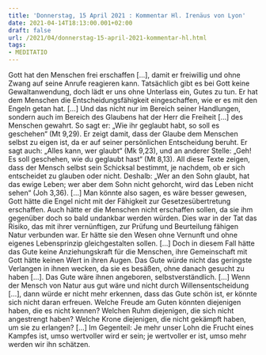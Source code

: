 ```yaml
---
title: 'Donnerstag, 15 April 2021 : Kommentar Hl. Irenäus von Lyon'
date: 2021-04-14T18:13:00.001+02:00
draft: false
url: /2021/04/donnerstag-15-april-2021-kommentar-hl.html
tags: 
- MEDITATIO
---
```


Gott hat den Menschen frei erschaffen \[…\], damit er freiwillig und ohne Zwang auf seine Anrufe reagieren kann. Tatsächlich gibt es bei Gott keine Gewaltanwendung, doch lädt er uns ohne Unterlass ein, Gutes zu tun. Er hat dem Menschen die Entscheidungsfähigkeit eingeschaffen, wie er es mit den Engeln getan hat. \[…\] Und das nicht nur im Bereich seiner Handlungen, sondern auch im Bereich des Glaubens hat der Herr die Freiheit \[…\] des Menschen gewahrt. So sagt er: „Wie ihr geglaubt habt, so soll es geschehen“ (Mt 9,29). Er zeigt damit, dass der Glaube dem Menschen selbst zu eigen ist, da er auf seiner persönlichen Entscheidung beruht. Er sagt auch: „Alles kann, wer glaubt“ (Mk 9,23), und an anderer Stelle: „Geh! Es soll geschehen, wie du geglaubt hast“ (Mt 8,13). All diese Texte zeigen, dass der Mensch selbst sein Schicksal bestimmt, je nachdem, ob er sich entscheidet zu glauben oder nicht. Deshalb: „Wer an den Sohn glaubt, hat das ewige Leben; wer aber dem Sohn nicht gehorcht, wird das Leben nicht sehen“ (Joh 3,36). \[…\] Man könnte also sagen, es wäre besser gewesen, Gott hätte die Engel nicht mit der Fähigkeit zur Gesetzesübertretung erschaffen. Auch hätte er die Menschen nicht erschaffen sollen, da sie ihm gegenüber doch so bald undankbar werden würden. Dies war in der Tat das Risiko, das mit ihrer vernünftigen, zur Prüfung und Beurteilung fähigen Natur verbunden war. Er hätte sie den Wesen ohne Vernunft und ohne eigenes Lebensprinzip gleichgestalten sollen. \[…\] Doch in diesem Fall hätte das Gute keine Anziehungskraft für die Menschen, ihre Gemeinschaft mit Gott hätte keinen Wert in ihren Augen. Das Gute würde nicht das geringste Verlangen in ihnen wecken, da sie es besäßen, ohne danach gesucht zu haben \[…\]. Das Gute wäre ihnen angeboren, selbstverständlich. \[…\] Wenn der Mensch von Natur aus gut wäre und nicht durch Willensentscheidung \[…\], dann würde er nicht mehr erkennen, dass das Gute schön ist, er könnte sich nicht daran erfreuen. Welche Freude am Guten könnten diejenigen haben, die es nicht kennen? Welchen Ruhm diejenigen, die sich nicht angestrengt haben? Welche Krone diejenigen, die nicht gekämpft haben, um sie zu erlangen? \[…\] Im Gegenteil: Je mehr unser Lohn die Frucht eines Kampfes ist, umso wertvoller wird er sein; je wertvoller er ist, umso mehr werden wir ihn schätzen.